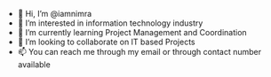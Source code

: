 - 👋 Hi, I’m @iamnimra
- 👀 I’m interested in information technology industry
- 🌱 I’m currently learning Project Management and Coordination
- 💞️ I’m looking to collaborate on IT based Projects
- 📫 You can reach me through my email or through contact number available

<!---
iamnimra/iamnimra is a ✨ special ✨ repository because its `README.md` (this file) appears on your GitHub profile.
You can click the Preview link to take a look at your changes.
--->

